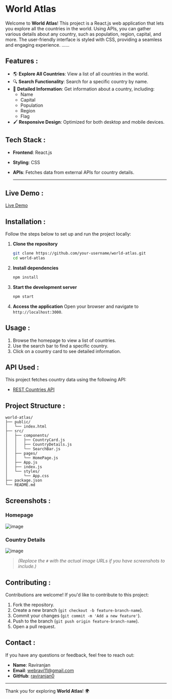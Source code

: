 # World Atlas

Welcome to **World Atlas**! This project is a React.js web application that lets you explore all the countries in the world. Using APIs, you can gather various details about any country, such as population, region, capital, and more. The user-friendly interface is styled with CSS, providing a seamless and engaging experience. ......

## Features :

- 🌎 **Explore All Countries**: View a list of all countries in the world.
- 🔍 **Search Functionality**: Search for a specific country by name.
- 📄 **Detailed Information**: Get information about a country, including:
  - Name
  - Capital
  - Population
  - Region
  - Flag
- 🖌️ **Responsive Design**: Optimized for both desktop and mobile devices.

## Tech Stack :

- **Frontend**: React.js
- **Styling**: CSS
- **APIs**: Fetches data from external APIs for country details.

  ---

## Live Demo :
[Live Demo](https://rv-world-atlas.vercel.app/)

## Installation :

Follow the steps below to set up and run the project locally:

1. **Clone the repository**
   ```bash
   git clone https://github.com/your-username/world-atlas.git
   cd world-atlas
   ```

2. **Install dependencies**
   ```bash
   npm install
   ```

3. **Start the development server**
   ```bash
   npm start
   ```

4. **Access the application**
   Open your browser and navigate to `http://localhost:3000`.

## Usage :

1. Browse the homepage to view a list of countries.
2. Use the search bar to find a specific country.
3. Click on a country card to see detailed information.

## API Used :

This project fetches country data using the following API:

- [REST Countries API](https://restcountries.com/)

## Project Structure :

```
world-atlas/
├── public/
│   └── index.html
├── src/
│   ├── components/
│   │   ├── CountryCard.js
│   │   ├── CountryDetails.js
│   │   └── SearchBar.js
│   ├── pages/
│   │   └── HomePage.js
│   ├── App.js
│   ├── index.js
│   └── styles/
│       └── App.css
├── package.json
└── README.md
```

## Screenshots :

### Homepage
![image](https://github.com/user-attachments/assets/be0f0d4e-5131-44a2-819b-beda19b4bfe1)


### Country Details
![image](https://github.com/user-attachments/assets/992880d2-5fea-4360-82f3-4620e75ab4d5)


> *(Replace the `#` with the actual image URLs if you have screenshots to include.)*

## Contributing :

Contributions are welcome! If you'd like to contribute to this project:

1. Fork the repository.
2. Create a new branch (`git checkout -b feature-branch-name`).
3. Commit your changes (`git commit -m 'Add a new feature'`).
4. Push to the branch (`git push origin feature-branch-name`).
5. Open a pull request.



## Contact :

If you have any questions or feedback, feel free to reach out:

- **Name**: Raviranjan
- **Email**: webravi11@gmail.com
- **GitHub**: [raviranjan0](https://github.com/raviranjan0)

---

Thank you for exploring **World Atlas**! 🌍
